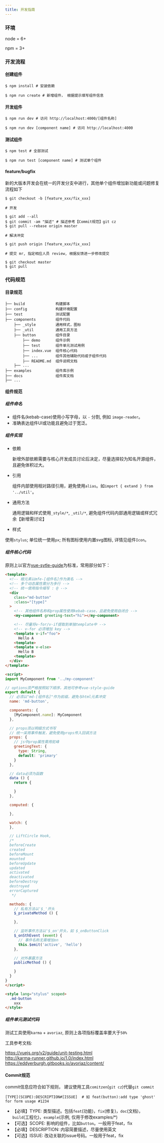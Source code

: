```yaml
---
title: 开发指南
---
```


### 环境
node = 6+

npm = 3+

### 开发流程

#### 创建组件

```shell
$ npm install # 安装依赖

$ npm run create # 新增组件， 根据提示填写组件信息
```

#### 开发组件
```shell
$ npm run dev # 访问 http://localhost:4000/[组件名称]

$ npm run dev [component name] # 访问 http://localhost:4000
```

#### 测试组件
```shell
$ npm test # 全部测试

$ npm run test [component name] # 测试单个组件
```
#### feature/bugfix
新的大版本开发会在统一的开发分支中进行，其他单个组件增加新功能或问题修复流程如下
```shell
$ git checkout -b [feature_xxx/fix_xxx]

# 开发

$ git add --all
$ git commit -am "描述" # 描述参考【Commit规范】git cz
$ git pull --rebase origin master

# 解决冲突

$ git push origin [feature_xxx/fix_xxx]

# 提交 mr, 指定相应人员 review, 根据反馈进一步修改提交

$ git checkout master
$ git pull

```
### 代码规范

#### 目录规范
```
├── build              构建脚本
├── config             构建环境配置
├── test               测试配置
├── components         组件代码
    ├── _style         通用样式，图标
    ├── _util          通用工具方法
    ├── button         组件目录
        ├── demo       组件示例
        ├── test       组件单元测试用例
        ├── index.vue  组件核心代码
        ├── ...        组件其他辅助代码或子组件代码
        ├── README.md  组件说明文档
    ├── ...
├── examples           组件库示例
├── docs               组件库文档
├── ...
```

#### 组件规范

##### 组件命名
* 组件名(kebab-case)使用小写字母，以 `-` 分割, 例如 `image-reader`。
* 准确表达组件UI或功能且避免过于宽泛。

##### 组件实现
* 依赖

  新增外部依赖需要与核心开发成员讨论后决定，尽量选择较为知名开源组件，且避免体积过大。
* 引用

  组件内部使用相对路径引用，避免使用`alias`。如`import { extand } from '../util'`。
* 通用方法

  通用逻辑和样式使用`_style/*`, `_util/*`, 避免组件代码内部通用逻辑或样式冗余【新增需讨论】
* 样式

使用`stylus`; 单位统一使用`px`; 所有图标使用内置svg图标, 详情见组件`Icon`。

##### 组件核心代码

原则上以官方[vue-sytle-guide](https://vuejs.org/v2/style-guide/#Component-instance-options-order-recommended)为标准，常用部分如下：

```html
<template>
  <!-- 根元素以mfe-[组件名]作为类名 -->
  <!-- 多个动态属性需分为多行 -->
  <!-- 统一使用指令缩写 : @ -->
  <div
    class="md-button"
    :class="[type]"
  >
    <!-- 其他组件名称和prop属性使用kebab-case，且避免使用自闭合 -->
    <my-component greeting-text="hi"></my-component>

    <!-- 尽量将v-for/v-if提取到单独template中 -->
    <!-- v-for 必须增加 key -->
    <template v-if="foo">
      Hello A
    <template>
    <template v-else>
      Hello B
    <template>
  </div>
</template>

<script>
import MyComponent from '../my-component'

// options须严格按照如下顺序，其他可参考vue-style-guide
export default {
  // 必须以"md-[组件名]"作为前缀，避免与html元素冲突
  name: 'md-button',

  components: {
    [MyComponent.name]: MyComponent
  },

  // props须以明细方式书写
  // 统一采用事件触发，避免使用props传入回调方法
  props: {
    // js中prop属性需用驼峰
    greetingText: {
      type: String,
      default: 'primary'
    }
  },

  // data必须为函数
  data () {
    return {

    }
  },

  computed: {

  },

  watch: {
  },

  // LiftCircle Hook,
  /*
  beforeCreate
  created
  beforeMount
  mounted
  beforeUpdate
  updated
  activated
  deactivated
  beforeDestroy
  destroyed
  errorCaptured
   */

  methods: {
    // 私有方法以'$_'开头
    $_privateMethod () {

    },

    // 监听事件方法以'$_on'开头，如 $_onButtonClick
    $_onSthEvent (event) {
      // 事件名称无需增加on
      this.$emit('active', 'hello')
    },

    // 对外暴露方法
    publicMethod () {

    }
  }
}
</script>

<style lang="stylus" scoped>
  .md-button
    xxx
</style>
```
##### 组件单元测试代码

测试工具使用`karma` + `avoriaz`, 原则上各项指标覆盖率要大于`50%`

工具参考文档:

<a href="https://vuejs.org/v2/guide/unit-testing.html" target="_blank">https://vuejs.org/v2/guide/unit-testing.html</a><br>
<a href="http://karma-runner.github.io/1.0/index.html" target="_blank">http://karma-runner.github.io/1.0/index.html</a><br>
<a href="https://eddyerburgh.gitbooks.io/avoriaz/content/" target="_blank">https://eddyerburgh.gitbooks.io/avoriaz/content/</a>

#### Commit规范

commit信息应符合如下规则， 建议使用工具`comitzen`(`git cz`)代替`git commit`

```shell
[TYPE](SCOPE):DESCRIPTION#[ISSUE]  # 如 feat(button):add type 'ghost' for form usage #1234
```

* 【必填】TYPE: 类型描述。包括`feat`(功能)，`fix`(修复)，`doc`(文档)，`build`(工程化)，`example`(示例, 仅用于修改examples/*)
* 【可选】SCOPE: 影响的组件，比如`button`。一般用于feat，fix
* 【必填】DESCRIPTION: 内容简要描述，尽量使用英文
* 【可选】ISSUE: 改动关联的issue号码。一般用于feat，fix

